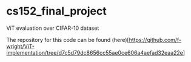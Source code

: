 # cs152_final_project
ViT evaluation over CIFAR-10 dataset

The repository for this code can be found (here)[https://github.com/f-wright/ViT-implementation/tree/d7c5d79dc8656cc55ae0ce606a4aefad32eaa22e]

